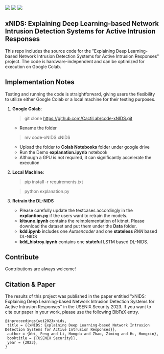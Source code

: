 
![](https://img.shields.io/badge/license-MIT-green.svg)
![](https://img.shields.io/badge/language-python-blue.svg)
![](https://img.shields.io/badge/framework-keras-orange.svg)



## xNIDS: Explaining Deep Learning-based Network Intrusion Detection Systems for Active Intrusion Responses

This repo includes the source code for the "Explaining Deep Learning-based Network Intrusion Detection Systems for Active Intrusion Responses" project. The code is hardware-independent and can be optimized for execution on Google Colab.

 
## Implementation Notes

Testing and running the code is straightforward, giving users the flexibility to utilize either Google Colab or a local machine for their testing purposes.

1. **Google Colab**:
   > git clone https://github.com/CactiLab/code-xNIDS.git
   - Rename the folder
   > mv code-xNIDS   xNIDS
   - Upload the folder to **Colab Notebooks** folder under google drive
   - Run the Demo **explanation.ipynb** notebook
   - Although a GPU is not required, it can significantly accelerate the execution
     
2. **Local Machine**:
   
   > pip install -r requirements.txt
   
   > python explanation.py
   
 3. **Retrain the DL-NIDS**
    - Please carefully update the testcases accordingly in the **explantion.py** if the users want to retrain the models. 
    - **kitsune.ipynb** contains the reimplementation of kitnet. Please download the dataset and put them under the **Data** folder.
    - **kdd.ipynb** includes one *Autoencoder* and one **stateless** *RNN* based DL-NIDS
    - **kdd_histroy.ipynb** contains one **stateful** LSTM based DL-NIDS.

## Contribute

Contributions are always welcome! 

## Citation & Paper


The results of this project was published in the paper entitled "xNIDS: Explaining Deep Learning-based Network Intrusion Detection Systems for Active Intrusion Responses" in the USENIX Security 2023. If you want to cite our paper in your work, please use the following BibTeX entry.

```
@inproceedings{wei2023xnids,
 title = {{xNIDS: Explaining Deep Learning-based Network Intrusion Detection Systems for Active Intrusion Responses}},
 author = {Wei, Feng and Li, Hongda and Zhao, Ziming and Hu, Hongxin},
 booktitle = {{USENIX Security}},
 year = {2023},
}

```
